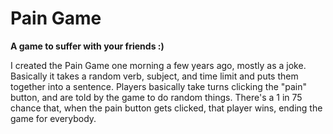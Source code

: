 # Pain Game
**A game to suffer with your friends :)**

I created the Pain Game one morning a few years ago, mostly as a joke. Basically it takes a random verb, subject, and time limit and puts them together into a sentence. Players basically take turns clicking the "pain" button, and are told by the game to do random things. There's a 1 in 75 chance that, when the pain button gets clicked, that player wins, ending the game for everybody.